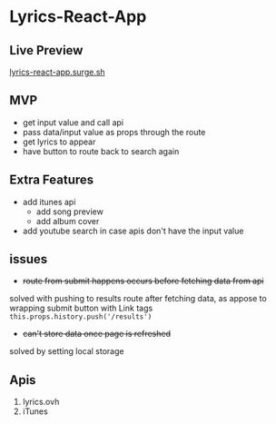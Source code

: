 # Lyrics-React-App
## Live Preview
[lyrics-react-app.surge.sh](http://lyrics-react-app.surge.sh)

## MVP
* get input value and call api
* pass data/input value as props through the route
* get lyrics to appear
* have button to route back to search again

## Extra Features
* add itunes api
  * add song preview
  * add album cover
* add youtube search in case apis don't have the input value

## issues
* <del>route from submit happens occurs before fetching data from api</del>

solved with pushing to results route after fetching data, as appose to wrapping submit button with Link tags 
```this.props.history.push('/results')```

* <del>can't store data once page is refreshed</del>

solved by setting local storage

## Apis
1. lyrics.ovh
2. iTunes

## ![]()
